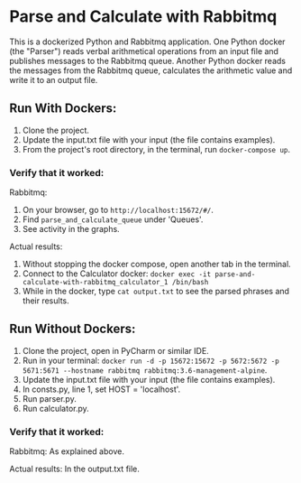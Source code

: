 # Parse and Calculate with Rabbitmq

This is a dockerized Python and Rabbitmq application.
One Python docker (the "Parser") reads verbal arithmetical operations from an input file and publishes messages to the Rabbitmq queue.
Another Python docker reads the messages from the Rabbitmq queue, calculates the arithmetic value and write it to an output file.

## Run With Dockers:
1. Clone the project.
2. Update the input.txt file with your input (the file contains examples).
3. From the project's root directory, in the terminal, run ```docker-compose up```.

### Verify that it worked:
Rabbitmq:

1. On your browser, go to ```http://localhost:15672/#/```.
2. Find ```parse_and_calculate_queue``` under 'Queues'.
3. See activity in the graphs.

Actual results:

1. Without stopping the docker compose, open another tab in the terminal.
2. Connect to the Calculator docker: ```docker exec -it parse-and-calculate-with-rabbitmq_calculator_1 /bin/bash```
3. While in the docker, type ```cat output.txt``` to see the parsed phrases and their results. 

## Run Without Dockers:
1. Clone the project, open in PyCharm or similar IDE.
2. Run in your terminal: ```docker run -d -p 15672:15672 -p 5672:5672 -p 5671:5671 --hostname rabbitmq rabbitmq:3.6-management-alpine```.
3. Update the input.txt file with your input (the file contains examples).
4. In consts.py, line 1, set HOST = 'localhost'.
5. Run parser.py.
6. Run calculator.py.

### Verify that it worked:
Rabbitmq: As explained above.

Actual results:
In the output.txt file.
